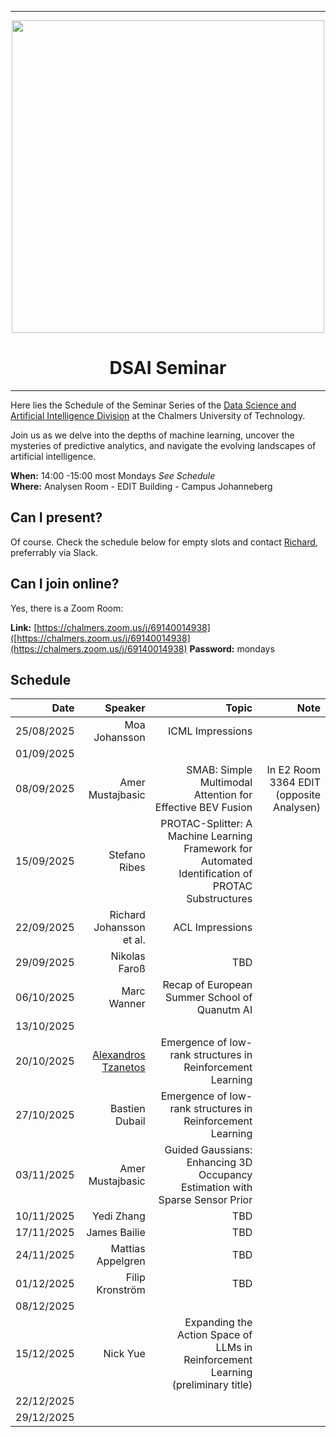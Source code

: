 
---

<div id="header" align="center", padding: 0px;>
  <img src="https://upload.wikimedia.org/wikipedia/commons/thumb/d/d4/Chalmers_wordmark.svg/1280px-Chalmers_wordmark.svg.png" width="500" />
  <h1>DSAI Seminar</h1>
</div>

---



Here lies the Schedule of the Seminar Series of the [Data Science and Artificial Intelligence Division](https://www.chalmers.se/en/departments/cse/our-research/data-science-and-ai/) at the Chalmers University of Technology.<br> 

Join us as we delve into the depths of machine learning, uncover the mysteries of predictive analytics, and navigate the evolving landscapes of artificial intelligence.

**When:** 14:00 -15:00 most Mondays *See Schedule* <br>
**Where:** Analysen Room - EDIT Building - Campus Johanneberg

## Can I present?

Of course. Check the schedule below for empty slots and contact [Richard](https://www.chalmers.se/personer/ricbec/), preferrably via Slack.

## Can I join online?

Yes, there is a Zoom Room:

**Link:** [https://chalmers.zoom.us/j/69140014938]([https://chalmers.zoom.us/j/69140014938](https://chalmers.zoom.us/j/69140014938)
**Password:** mondays


## Schedule

|       Date | Speaker | Topic| Note|
|-----------:|--------:|------:|-----:|
| 25/08/2025 | Moa Johansson| ICML Impressions       ||
| 01/09/2025 | |||
| 08/09/2025 | Amer Mustajbasic | SMAB: Simple Multimodal Attention for Effective BEV Fusion      | In E2 Room 3364 EDIT (opposite Analysen) |
| 15/09/2025 | Stefano Ribes | PROTAC-Splitter: A Machine Learning Framework for Automated Identification of PROTAC Substructures            ||
| 22/09/2025 | Richard Johansson et al. | ACL Impressions||
| 29/09/2025 | Nikolas Faroß | TBD      ||
| 06/10/2025 | Marc Wanner | Recap of European Summer School of Quanutm AI  ||
| 13/10/2025 |         |       ||
| 20/10/2025 | [Alexandros Tzanetos](https://ju.se/personinfo.html?sign=TZAALE&lang=en) | Emergence of low-rank structures in Reinforcement Learning ||
| 27/10/2025 | Bastien Dubail | Emergence of low-rank structures in Reinforcement Learning ||
| 03/11/2025 | Amer Mustajbasic | Guided Gaussians: Enhancing 3D Occupancy Estimation with Sparse Sensor Prior       ||
| 10/11/2025 | Yedi Zhang | TBD       ||
| 17/11/2025 | James Bailie  |  TBD      ||
| 24/11/2025 | Mattias Appelgren  |  TBD      ||
| 01/12/2025 | Filip Kronström |  TBD   ||
| 08/12/2025 |  |        ||
| 15/12/2025 |  Nick Yue  | Expanding the Action Space of LLMs in Reinforcement Learning (preliminary title)  ||
| 22/12/2025 |  |        ||
| 29/12/2025 |  |        ||
